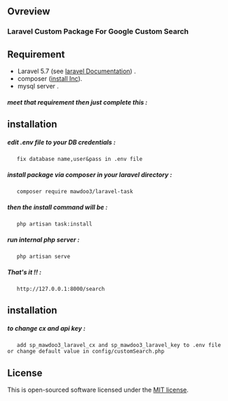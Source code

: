 ## Ovreview
### Laravel Custom Package For Google Custom Search

## Requirement

- Laravel 5.7 (see [laravel Documentation](https://laravel.com/docs/5.7#server-requirements)) .
- composer ([install Inc](https://getcomposer.org/doc/00-intro.md)).
- mysql server .
##### meet that requirement then just complete this :

## installation 
##### edit .env file to your DB credentials :
       fix database name,user&pass in .env file  
##### install package via composer in your laravel directory :
       composer require mawdoo3/laravel-task
##### then the install command will be :
       php artisan task:install
##### run internal php server :
       php artisan serve
##### That's it !! :
       http://127.0.0.1:8000/search

## installation
##### to change cx and api key :
       add sp_mawdoo3_laravel_cx and sp_mawdoo3_laravel_key to .env file or change default value in config/customSearch.php
## License
This is open-sourced software licensed under the [MIT license](http://opensource.org/licenses/MIT).
